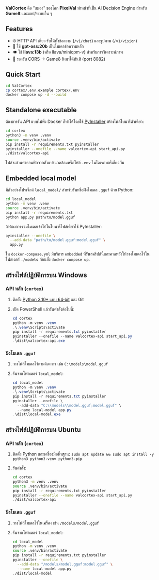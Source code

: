 **ValCortex** คือ “สมอง” ของโลก **PixelVal**
ทำหน้าที่เป็น AI Decision Engine สำหรับ **Game8** และแอป/ระบบอื่น ๆ

## Features
- 🌐 HTTP API เดียว รับได้ทั้งข้อความ (`/v1/chat`) และรูปภาพ (`/v1/vision`)
- 🤖 ใช้ **gpt-oss:20b** เป็นโมเดลข้อความหลัก
- 👁️ ใช้ **llava:13b** (หรือ llava/minicpm-v) สำหรับการวิเคราะห์ภาพ
- 🔄 รองรับ CORS → Game8 ยิงมาได้ทันที (port 8082)

## Quick Start
```bash
cd ValCortex
cp cortex/.env.example cortex/.env
docker compose up -d --build
```

## Standalone executable

ต้องการรัน API แบบไม่พึ่ง Docker ก็ทำได้โดยใช้ [PyInstaller](https://www.pyinstaller.org/) สร้างไฟล์ไบนารีตัวเดียว:

```bash
cd cortex
python3 -m venv .venv
source .venv/bin/activate
pip install -r requirements.txt pyinstaller
pyinstaller --onefile --name valcortex-api start_api.py
./dist/valcortex-api
```

ไฟล์จะอ่านค่าคอนฟิกจากตัวแปรแวดล้อมหรือไฟล์ `.env` ในไดเรกทอรีเดียวกัน

## Embedded local model

มีตัวอย่างโปรเจ็กต์ `local_model/` สำหรับรันหรือฝังโมเดล `.gguf` ด้วย Python:

```bash
cd local_model
python -m venv .venv
source .venv/bin/activate
pip install -r requirements.txt
python app.py path/to/model.gguf
```

ถ้าต้องการรวมโมเดลเข้าไปในไบนารีไฟล์เดียวใช้ PyInstaller:

```bash
pyinstaller --onefile \
  --add-data "path/to/model.gguf:model.gguf" \
  app.py
```

ใน `docker-compose.yml` มีบริการ `embedded` ที่รันสคริปต์นี้และคาดหวังให้วางโมเดลไว้ในโฟลเดอร์ `./models` ก่อนสั่ง `docker compose up`.

## สร้างไฟล์ปฏิบัติการบน Windows

### API หลัก (`cortex`)

1. ติดตั้ง [Python 3.10+ แบบ 64‑bit](https://www.python.org/downloads/windows/) และ Git
2. เปิด PowerShell แล้วรันคำสั่งต่อไปนี้:

    ```powershell
    cd cortex
    python -m venv .venv
    .\.venv\Scripts\activate
    pip install -r requirements.txt pyinstaller
    pyinstaller --onefile --name valcortex-api start_api.py
    .\dist\valcortex-api.exe
    ```

### ฝังโมเดล `.gguf`

1. วางไฟล์โมเดลไว้ตามต้องการ เช่น `C:\models\model.gguf`
2. รันจากโฟลเดอร์ `local_model`:

    ```powershell
    cd local_model
    python -m venv .venv
    .\.venv\Scripts\activate
    pip install -r requirements.txt pyinstaller
    pyinstaller --onefile \
      --add-data "C:\\models\\model.gguf;model.gguf" \
      --name local-model app.py
    .\dist\local-model.exe
    ```

## สร้างไฟล์ปฏิบัติการบน Ubuntu

### API หลัก (`cortex`)

1. ติดตั้ง Python และเครื่องมือพื้นฐาน: `sudo apt update && sudo apt install -y python3 python3-venv python3-pip`
2. รันคำสั่ง:

    ```bash
    cd cortex
    python3 -m venv .venv
    source .venv/bin/activate
    pip install -r requirements.txt pyinstaller
    pyinstaller --onefile --name valcortex-api start_api.py
    ./dist/valcortex-api
    ```

### ฝังโมเดล `.gguf`

1. วางไฟล์โมเดลไว้ในเครื่อง เช่น `/models/model.gguf`
2. รันจากโฟลเดอร์ `local_model`:

    ```bash
    cd local_model
    python -m venv .venv
    source .venv/bin/activate
    pip install -r requirements.txt pyinstaller
    pyinstaller --onefile \
      --add-data "/models/model.gguf:model.gguf" \
      --name local-model app.py
    ./dist/local-model
    ```